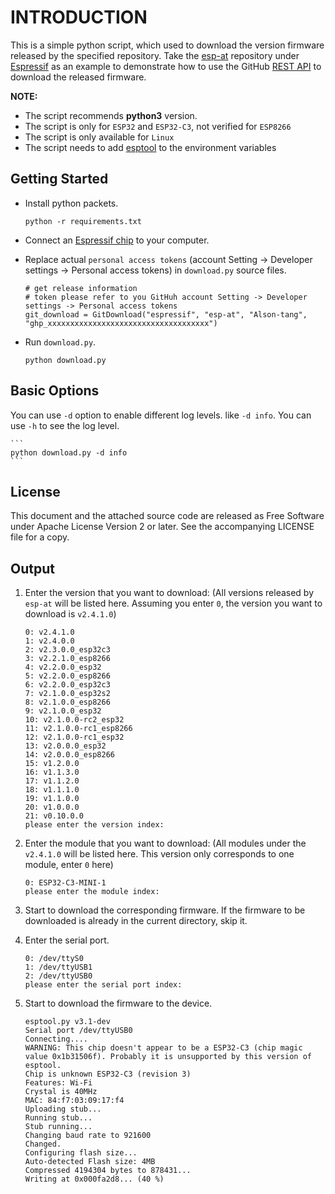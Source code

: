 # INTRODUCTION

This is a simple python script, which used to download the version firmware released by the specified repository. Take the [esp-at](https://github.com/espressif/esp-at) repository under [Espressif](https://github.com/espressif) as an example to demonstrate how to use the GitHub [REST API](https://docs.github.com/en/rest) to download the released firmware.

**NOTE:**

- The script recommends **python3** version.
- The script is only for `ESP32` and `ESP32-C3`, not verified for `ESP8266`
- The script is only available for `Linux`
- The script needs to add [esptool](https://github.com/espressif/esptool) to the environment variables

## Getting Started

- Install python packets.

    ```
    python -r requirements.txt
    ```

- Connect an [Espressif chip](https://www.espressif.com/en/products/devkits) to your computer.

- Replace actual `personal access tokens` (account Setting -> Developer settings -> Personal access tokens) in `download.py` source files.

    ```
    # get release information
    # token please refer to you GitHuh account Setting -> Developer settings -> Personal access tokens
    git_download = GitDownload("espressif", "esp-at", "Alson-tang", "ghp_xxxxxxxxxxxxxxxxxxxxxxxxxxxxxxxxxxxx")
    ```

- Run `download.py`.

    ```
    python download.py
    ```

## Basic Options

You can use `-d` option to enable different log levels. like `-d info`. You can use `-h` to see the log level.

    ```
    python download.py -d info
    ```

## License

This document and the attached source code are released as Free Software under Apache License Version 2 or later. See the accompanying LICENSE file for a copy.

## Output

1. Enter the version that you want to download: (All versions released by `esp-at` will be listed here. Assuming you enter `0`, the version you want to download is `v2.4.1.0`)

    ```
    0: v2.4.1.0
    1: v2.4.0.0
    2: v2.3.0.0_esp32c3
    3: v2.2.1.0_esp8266
    4: v2.2.0.0_esp32
    5: v2.2.0.0_esp8266
    6: v2.2.0.0_esp32c3
    7: v2.1.0.0_esp32s2
    8: v2.1.0.0_esp8266
    9: v2.1.0.0_esp32
    10: v2.1.0.0-rc2_esp32
    11: v2.1.0.0-rc1_esp8266
    12: v2.1.0.0-rc1_esp32
    13: v2.0.0.0_esp32
    14: v2.0.0.0_esp8266
    15: v1.2.0.0
    16: v1.1.3.0
    17: v1.1.2.0
    18: v1.1.1.0
    19: v1.1.0.0
    20: v1.0.0.0
    21: v0.10.0.0
    please enter the version index:
    ```

2. Enter the module that you want to download: (All modules under the  `v2.4.1.0` will be listed here. This version only corresponds to one module, enter `0` here)

    ```
    0: ESP32-C3-MINI-1
    please enter the module index:
    ```

3. Start to download the corresponding firmware. If the firmware to be downloaded is already in the current directory, skip it.

4. Enter the serial port.

    ```
    0: /dev/ttyS0
    1: /dev/ttyUSB1
    2: /dev/ttyUSB0
    please enter the serial port index:
    ```

5. Start to download the firmware to the device.

    ```
    esptool.py v3.1-dev
    Serial port /dev/ttyUSB0
    Connecting....
    WARNING: This chip doesn't appear to be a ESP32-C3 (chip magic value 0x1b31506f). Probably it is unsupported by this version of esptool.
    Chip is unknown ESP32-C3 (revision 3)
    Features: Wi-Fi
    Crystal is 40MHz
    MAC: 84:f7:03:09:17:f4
    Uploading stub...
    Running stub...
    Stub running...
    Changing baud rate to 921600
    Changed.
    Configuring flash size...
    Auto-detected Flash size: 4MB
    Compressed 4194304 bytes to 878431...
    Writing at 0x000fa2d8... (40 %)
    ```